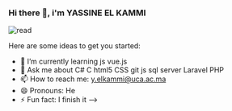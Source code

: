 ### Hi there 👋, i'm YASSINE EL KAMMI

![read](https://user-images.githubusercontent.com/82062288/221142533-3f7fbee0-495d-4e2d-a386-ec3718d12048.gif)

Here are some ideas to get you started:

- 🌱 I’m currently learning js vue.js
- 💬 Ask me about C# C html5 CSS git js sql server Laravel PHP
- 📫 How to reach me: y.elkammi@uca.ac.ma
- 😄 Pronouns: He
- ⚡ Fun fact: I  finish it 
-->
